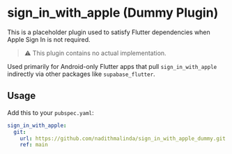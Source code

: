 # sign_in_with_apple (Dummy Plugin)

This is a placeholder plugin used to satisfy Flutter dependencies when Apple Sign In is not required.

> ⚠️ This plugin contains no actual implementation.

Used primarily for Android-only Flutter apps that pull `sign_in_with_apple` indirectly via other packages like `supabase_flutter`.

## Usage

Add this to your `pubspec.yaml`:

```yaml
sign_in_with_apple:
  git:
    url: https://github.com/nadithmalinda/sign_in_with_apple_dummy.git
    ref: main
